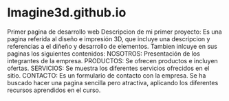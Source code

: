 # Imagine3d.github.io
Primer pagina de desarrollo web
Descripcion de mi primer proyecto:
Es una pagina referida al diseño e impresión 3D, que incluye una descripcion y referencias a el diñeño y desarrollo de elementos.
Tambien inlcuye en sus paginas los siguientes contenidos:
NOSOTROS: Presentación de los integrantes de la empresa.
PRODUCTOS: Se ofrecen productos e incluyen ofertas.
SERVICIOS: Se muestra los diferentes servicios ofrecidos en el sitio.
CONTACTO: Es un formulario de contacto con la empresa.
Se ha buscado hacer una pagina sencilla pero atractiva, aplicando los diferentes recursos aprendidos en el curso.
